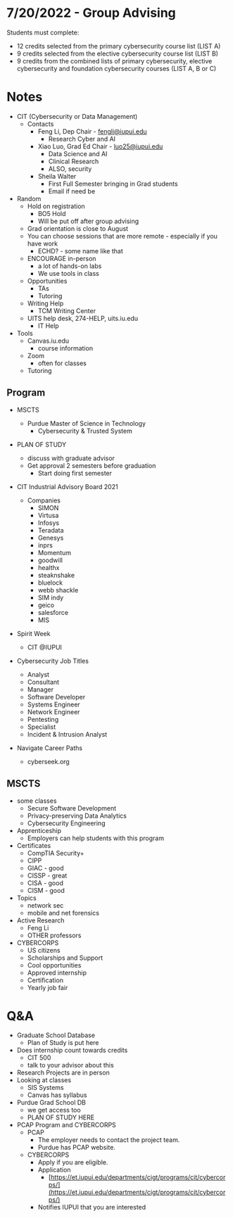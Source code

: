 # 7/20/2022 - Group Advising

Students must complete:

- 12 credits selected from the primary cybersecurity course list (LIST A)
- 9 credits selected from the elective cybersecurity course list (LIST B)
- 9 credits from the combined lists of primary cybersecurity, elective cybersecurity and foundation cybersecurity courses (LIST A, B or C)

# Notes

- CIT (Cybersecurity or Data Management)
    - Contacts
        - Feng Li, Dep Chair - fengli@iupui.edu
            - Research Cyber and AI
        - Xiao Luo, Grad Ed Chair - luo25@iupui.edu
            - Data Science and AI
            - Clinical Research
            - ALSO, security
        - Sheila Walter
            - First Full Semester bringing in Grad students
            - Email if need be
- Random
    - Hold on registration
        - BO5 Hold
        - Will be put off after group advising
    - Grad orientation is close to August
    - You can choose sessions that are more remote - especially if you have work
        - ECHD? - some name like that
    - ENCOURAGE in-person
        - a lot of hands-on labs
        - We use tools in class
    - Opportunities
        - TAs
        - Tutoring
    - Writing Help
        - TCM Writing Center
    - UITS help desk, 274-HELP, uits.iu.edu
        - IT Help
- Tools
    - Canvas.iu.edu
        - course information
    - Zoom
        - often for classes
    - Tutoring
    

## Program

- MSCTS
    - Purdue Master of Science in Technology
        - Cybersecurity & Trusted System

- PLAN OF STUDY
    - discuss with graduate advisor
    - Get approval 2 semesters before graduation
        - Start doing first semester
        
- CIT Industrial Advisory Board 2021
    - Companies
        - SIMON
        - Virtusa
        - Infosys
        - Teradata
        - Genesys
        - inprs
        - Momentum
        - goodwill
        - healthx
        - steaknshake
        - bluelock
        - webb shackle
        - SIM indy
        - geico
        - salesforce
        - MIS
- Spirit Week
    - CIT @IUPUI
- Cybersecurity Job Titles
    - Analyst
    - Consultant
    - Manager
    - Software Developer
    - Systems Engineer
    - Network Engineer
    - Pentesting
    - Specialist
    - Incident & Intrusion Analyst
- Navigate Career Paths
    - cyberseek.org
    

## MSCTS

- some classes
    - Secure Software Development
    - Privacy-preserving Data Analytics
    - Cybersecurity Engineering
- Apprenticeship
    - Employers can help students with this program
- Certificates
    - CompTIA Security+
    - CIPP
    - GIAC - good
    - CISSP - great
    - CISA - good
    - CISM - good
- Topics
    - network sec
    - mobile and net forensics
- Active Research
    - Feng Li
    - OTHER professors
- CYBERCORPS
    - US citizens
    - Scholarships and Support
    - Cool opportunities
    - Approved internship
    - Certification
    - Yearly job fair

# Q&A

- Graduate School Database
    - Plan of Study is put here
- Does internship count towards credits
    - CIT 500
    - talk to your advisor about this
- Research Projects are in person
- Looking at classes
    - SIS Systems
    - Canvas has syllabus
- Purdue Grad School DB
    - we get access too
    - PLAN OF STUDY HERE
- PCAP Program and CYBERCORPS
    - PCAP
        - The employer needs to contact the project team.
        - Purdue has PCAP website.
    - CYBERCORPS
        - Apply if you are eligible.
        - Application
            - [https://et.iupui.edu/departments/cigt/programs/cit/cybercorps/](https://et.iupui.edu/departments/cigt/programs/cit/cybercorps/)
        - Notifies IUPUI that you are interested